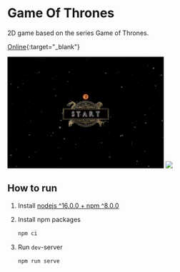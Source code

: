 # Game Of Thrones

2D game based on the series Game of Thrones.

[Online](https://komlevdm.github.io){:target="\_blank"}

<p>
  <img src="./preview/start.png" height="250px" />
  <img src="./preview/menu.png" height="250px" />
</p>

## How to run

1. Install [nodejs ^16.0.0 + npm ^8.0.0](https://nodejs.org)

2. Install npm packages

   ```sh
   npm ci
   ```

3. Run `dev`-server

   ```sh
   npm run serve
   ```
